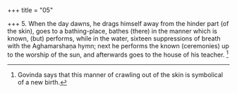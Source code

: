 +++
title = "05"

+++
5. When the day dawns, he drags himself away from the hinder part (of the skin), goes to a bathing-place, bathes (there) in the manner which is known, (but) performs, while in the water, sixteen suppressions of breath with the Aghamarshaṇa hymn; next he performs the known (ceremonies) up to the worship of the sun, and afterwards goes to the house of his teacher. [^2] 


[^2]:  Govinda says that this manner of crawling out of the skin is symbolical of a new birth.
